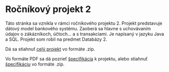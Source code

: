 # Ročníkový projekt 2
Táto stránka sa vznikla v rámci ročníkového projektu 2.
Projekt predstavuje dátový model bankového systému. Zaoberá sa hlavne s uchovávaním údajov o zákázníkoch, účtoch... a s transakciami. Je napísaný v jazyku Java a SQL. Projekt som robil na predmet Databázy 2.

Dá sa stiahnuť [celý projekt](https://github.com/muller29/Str-nka-ro-n-kov-ho-projektu-2/raw/master/db2_projekt_aplikacia-Konrad_Muller.zip) vo formáte .zip.

Vo formáte PDF sa dá pozrieť [špecifikácia](https://github.com/muller29/Str-nka-ro-n-kov-ho-projektu-2/blob/master/Zaverecna_sprava.pdf) k projektu, alebo stiahnuť [špecifikáciu](https://github.com/muller29/Str-nka-ro-n-kov-ho-projektu-2/raw/master/Zaverecna_sprava.pdf) vo formáte .zip.
